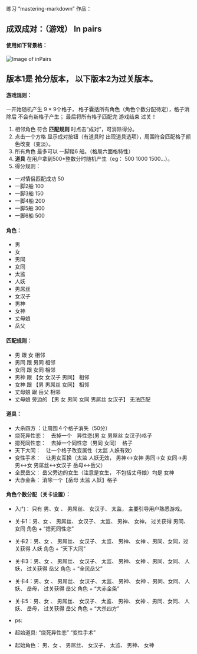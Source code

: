 练习 “mastering-markdown” 作品：

## 成双成对：（游戏）  In pairs
#### 使用如下背景格：
![Image of inPairs](http://e.hiphotos.bdimg.com/wisegame/pic/item/3043fbf2b21193135ca2de8666380cd791238d27.jpg)

## 版本1是 抢分版本， 以下版本2为过关版本。

#### 游戏规则： 
一开始随机产生 9 * 9个格子， 格子囊括所有角色（角色个数分配待定），格子消除后 不会有新格子产生；
最后将所有格子匹配完 游戏结束 过关！
  
1. 相邻角色 符合 __匹配规则__  时点击“成对”，可消除得分。
2. 点击一个方格 显示成对按钮（有道具时 出现道具选项），周围符合匹配格子颜色改变（变淡）。
3. 所有角色 最多可以 一脚踏6 船。（格局六面格特性）
4. __道具__ 在用户拿到500*整数分时随机产生（eg： 500 1000 1500...）。
5. 得分规则：
 - 一对情侣匹配成功 50
 - 一脚2船 100
 - 一脚3船 150
 - 一脚4船 200
 - 一脚5船 300
 - 一脚6船 500

#### 角色：
* 男
* 女
* 男同
* 女同
* 太监
* 人妖
* 男屌丝
* 女汉子
* 男神
* 女神
* 丈母娘
* 岳父

#### 匹配规则：
* 男 跟 女 相邻
* 男同 跟 男同 相邻
* 女同 跟 女同 相邻
* 男神 跟 【女 女汉子 男同】 相邻
* 女神 跟 【男 男屌丝 女同】 相邻
* 丈母娘 跟 岳父 相邻
* 丈母娘 旁边的 【男 女 男同 女同 男屌丝 女汉子】 无法匹配


#### 道具：
* 大杀四方 ：让周围４个格子消失（50分）
* 烧死异性恋：　去掉一个　异性恋(男 女 男屌丝 女汉子)格子
* 摁死同性恋：　去掉一个同性恋（男同 女同）　格子
* 天下大同：　让一个格子改变属性（太监 人妖有效）
* 变性手术：　让男女互换（太监 人妖无效， 男神<->女神  男同->女   女同->男 男<->女 男屌丝<->女汉子 岳母<->岳父）
* 全民岳父：  岳父旁边的女生（注意是女生， 不包括丈母娘）均是 女神
* 大赤金条：  消除一个【岳母 太监 人妖】格子


#### 角色个数分配（关卡设置）：

* 入门： 只有 男、女 、 男屌丝、 女汉子、 太监， 主要引导用户熟悉游戏。
* 关卡1：男、女 、 男屌丝、 女汉子、 太监、 男神、 女神， 过关获得 男同、 女同 角色 + “摁死同性恋”
* 关卡2：男、女 、 男屌丝、 女汉子、 太监、 男神、 女神 、男同、女同，过关获得 人妖 角色 + “天下大同”
* 关卡3：男、女 、 男屌丝、 女汉子、 太监、 男神、 女神 、男同、女同、 人妖， 过关获得 岳父 角色 + “全民岳父”
* 关卡4：男、女 、 男屌丝、 女汉子、 太监、 男神、 女神 、男同、女同、 人妖、 岳母， 过关获得 岳父 角色 + “大赤金条”
* 关卡5：男、女 、 男屌丝、 女汉子、 太监、 男神、 女神 、男同、女同、 人妖、 岳母， 过关获得 岳父 角色 + “大杀四方”


* ps: 
* 起始道具: “烧死异性恋” “变性手术”
* 起始角色： 男、女 、 男屌丝、 女汉子、 太监、 男神、 女神



